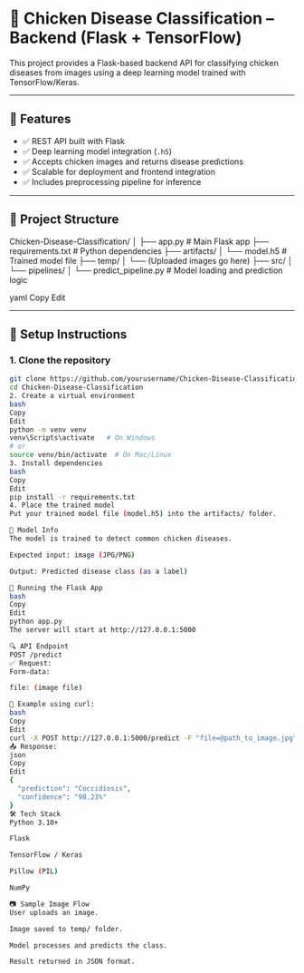 # 🐔 Chicken Disease Classification – Backend (Flask + TensorFlow)

This project provides a Flask-based backend API for classifying chicken diseases from images using a deep learning model trained with TensorFlow/Keras.

---

## 📌 Features

- ✅ REST API built with Flask  
- ✅ Deep learning model integration (`.h5`)  
- ✅ Accepts chicken images and returns disease predictions  
- ✅ Scalable for deployment and frontend integration  
- ✅ Includes preprocessing pipeline for inference

---

## 📁 Project Structure

Chicken-Disease-Classification/
│
├── app.py # Main Flask app
├── requirements.txt # Python dependencies
├── artifacts/
│ └── model.h5 # Trained model file
├── temp/
│ └── (Uploaded images go here)
├── src/
│ └── pipelines/
│ └── predict_pipeline.py # Model loading and prediction logic

yaml
Copy
Edit

---

## 🚀 Setup Instructions

### 1. Clone the repository

```bash
git clone https://github.com/yourusername/Chicken-Disease-Classification.git
cd Chicken-Disease-Classification
2. Create a virtual environment
bash
Copy
Edit
python -m venv venv
venv\Scripts\activate   # On Windows
# or
source venv/bin/activate  # On Mac/Linux
3. Install dependencies
bash
Copy
Edit
pip install -r requirements.txt
4. Place the trained model
Put your trained model file (model.h5) into the artifacts/ folder.

🧠 Model Info
The model is trained to detect common chicken diseases.

Expected input: image (JPG/PNG)

Output: Predicted disease class (as a label)

📡 Running the Flask App
bash
Copy
Edit
python app.py
The server will start at http://127.0.0.1:5000

🔍 API Endpoint
POST /predict
✅ Request:
Form-data:

file: (image file)

🧪 Example using curl:
bash
Copy
Edit
curl -X POST http://127.0.0.1:5000/predict -F "file=@path_to_image.jpg"
📤 Response:
json
Copy
Edit
{
  "prediction": "Coccidiosis",
  "confidence": "98.23%"
}
🛠️ Tech Stack
Python 3.10+

Flask

TensorFlow / Keras

Pillow (PIL)

NumPy

📷 Sample Image Flow
User uploads an image.

Image saved to temp/ folder.

Model processes and predicts the class.

Result returned in JSON format.

